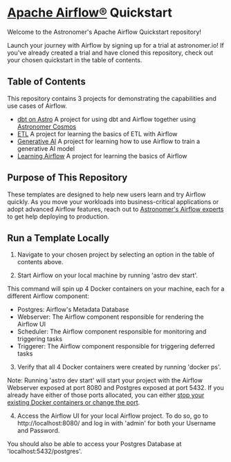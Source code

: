 # [Apache Airflow®](https://airflow.apache.org/) Quickstart

Welcome to the Astronomer's Apache Airflow Quickstart repository!

Launch your journey with Airflow by signing up for a trial at astronomer.io! If you've already created a trial and have cloned this repository, check out your chosen quickstart in the table of contents.

## Table of Contents

This repository contains 3 projects for demonstrating the capabilities and use cases of Airflow.

- [dbt on Astro](dbt-on-astro/README.md) A project for using dbt and Airflow together using [Astronomer Cosmos](https://github.com/astronomer/astronomer-cosmos)
- [ETL](etl/README.md) A project for learning the basics of ETL with Airflow
- [Generative AI](generative-ai/README.md) A project for learning how to use Airflow to train a generative AI model
- [Learning Airflow](learning-airflow/README.md) A project for learning the basics of Airflow

## Purpose of This Repository
These templates are designed to help new users learn and try Airflow quickly. As you move your workloads into business-critical applications or adopt advanced Airflow features, reach out to [Astronomer's Airflow experts](https://www.astronomer.io/contact/) to get help deploying to production.

## Run a Template Locally

1. Navigate to your chosen project by selecting an option in the table of contents above.

2. Start Airflow on your local machine by running 'astro dev start'.

This command will spin up 4 Docker containers on your machine, each for a different Airflow component:

- Postgres: Airflow's Metadata Database
- Webserver: The Airflow component responsible for rendering the Airflow UI
- Scheduler: The Airflow component responsible for monitoring and triggering tasks
- Triggerer: The Airflow component responsible for triggering deferred tasks

3. Verify that all 4 Docker containers were created by running 'docker ps'.

Note: Running 'astro dev start' will start your project with the Airflow Webserver exposed at port 8080 and Postgres exposed at port 5432. If you already have either of those ports allocated, you can either [stop your existing Docker containers or change the port](https://docs.astronomer.io/astro/test-and-troubleshoot-locally#ports-are-not-available).

4. Access the Airflow UI for your local Airflow project. To do so, go to http://localhost:8080/ and log in with 'admin' for both your Username and Password.

You should also be able to access your Postgres Database at 'localhost:5432/postgres'.
